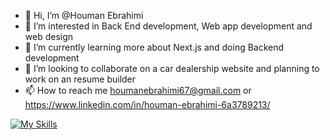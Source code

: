 - 👋 Hi, I’m @Houman Ebrahimi
- 👀 I’m interested in Back End development, Web app development and web design 
- 🌱 I’m currently learning more about Next.js and doing Backend development 
- 💞️ I’m looking to collaborate on a car dealership website and planning to work on an resume builder
- 📫 How to reach me houmanebrahimi67@gmail.com or https://www.linkedin.com/in/houman-ebrahimi-6a3789213/



[![My Skills](https://skillicons.dev/icons?i=js,html,css,wasm,python)](https://skillicons.dev)
<!---
HoumanEbrahimi/HoumanEbrahimi is a ✨ special ✨ repository because its `README.md` (this file) appears on your GitHub profile.
You can click the Preview link to take a look at your changes.
--->
